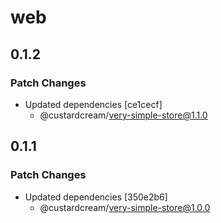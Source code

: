 # web

## 0.1.2

### Patch Changes

- Updated dependencies [ce1cecf]
  - @custardcream/very-simple-store@1.1.0

## 0.1.1

### Patch Changes

- Updated dependencies [350e2b6]
  - @custardcream/very-simple-store@1.0.0
